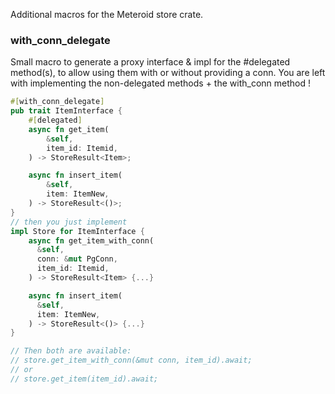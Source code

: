 Additional macros for the Meteroid store crate.


### with_conn_delegate

Small macro to generate a proxy interface & impl for the #delegated method(s), to allow using them with or without providing a conn.
You are left with implementing the non-delegated methods + the with_conn method !

```rust
#[with_conn_delegate]
pub trait ItemInterface {
    #[delegated]
    async fn get_item(
        &self,
        item_id: Itemid,
    ) -> StoreResult<Item>;

    async fn insert_item(
        &self,
        item: ItemNew,
    ) -> StoreResult<()>;
}
// then you just implement
impl Store for ItemInterface {
    async fn get_item_with_conn(
      &self,
      conn: &mut PgConn,
      item_id: Itemid,
    ) -> StoreResult<Item> {...}

    async fn insert_item(
      &self,
      item: ItemNew,
    ) -> StoreResult<()> {...}
}

// Then both are available:
// store.get_item_with_conn(&mut conn, item_id).await;
// or 
// store.get_item(item_id).await; 
```
